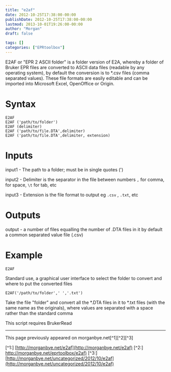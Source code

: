 ```yaml
---
title: "e2af"
date: 2012-10-25T17:38:00-00:00
publishDate: 2012-10-25T17:38:00-00:00
lastmod: 2013-10-01T19:26:00-00:00
author: "Morgan"
draft: false

tags: []
categories: ["EPRtoolbox"]
---
```



E2AF or "EPR 2 ASCII folder" is a folder version of E2A, whereby a folder of Bruker EPR files are converted to ASCII data files (readable by any operating system), by default the conversion is to *.csv files (comma separated values). These file formats are easily editable and can be imported into Microsoft Excel, OpenOffice or Origin.

# Syntax
```
E2AF
E2AF ('path/to/folder')
E2AF (delimiter)
E2AF ('path/to/file.DTA',delimiter)
E2AF ('path/to/file.DTA',delimiter, extension)
```

# Inputs

input1 - The path to a folder; must be in single quotes (')

input2 - Delimiter is the separator in the file between numbers `,` for comma, ` ` for space, `\t` for tab, etc

input3 - Extension is the file format to output eg `.csv` , `.txt`, etc

# Outputs
output - a number of files equalling the number of .DTA files in it by default a common separated value file (.csv)

# Example
```
E2AF
```
Standard use, a graphical user interface to select the folder to convert and where to put the converted files

```
E2AF('/path/to/folder',' ','.txt')
```
Take the file "folder" and convert all the *.DTA files in it to *.txt files (with the same name as the originals), where values are separated with a space rather than the standard comma

This script requires BrukerRead


----
This page previously appeared on morganbye.net[^1][^2][^3]

[^1:] [http://morganbye.net/e2af](http://morganbye.net/e2af)
[^2:] [http://morganbye.net/eprtoolbox/e2af)](http://morganbye.net/eprtoolbox/e2af)
[^3:] [http://morganbye.net/uncategorized/2012/10/e2af](http://morganbye.net/uncategorized/2012/10/e2af)
